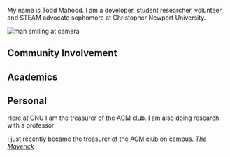 My name is Todd Mahood. I am a developer, student researcher, volunteer, and STEAM advocate sophomore at Christopher Newport University.

![man smiling at camera](https://toddmahood.com/images/bio-photo-2-small.jpg)

## Community Involvement

## Academics

## Personal



Here at CNU I am the treasurer of the ACM club. I am also doing research with a professor 

 I just recently became the treasurer of the [ACM club](https://thecompass.cnu.edu/organization/acm) on campus.
 _[The Maverick](https://www.blurb.com/books/8737953-the-maverick-volume-two)_

